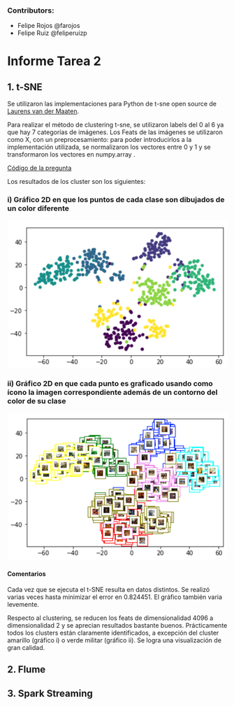 ### Contributors:
- Felipe Rojos @farojos
- Felipe Ruiz @feliperuizp

# **Informe Tarea 2**

## 1. **t-SNE**

Se utilizaron las implementaciones para Python de t-sne open source de [Laurens van der Maaten](https://lvdmaaten.github.io/tsne/).

Para realizar el método de clustering t-sne, se utilizaron labels del 0 al 6 ya que hay 7 categorías de imágenes. Los Feats de las imágenes se utilizaron como X, con un preprocesamiento: para poder introducirlos a la implementación utilizada, se normalizaron los vectores entre 0 y 1 y se transformaron los vectores en numpy.array .

[Código de la pregunta](https://github.com/feliperuizp/tarea3_bigData/blob/master/Pregunta1/tsne.ipynb)

Los resultados de los cluster son los siguientes:

### i) Gráfico 2D en que los puntos de cada clase son dibujados de un color diferente ###
![Imagen1](./Imagenes/imagen1.png)


### ii) Gráfico 2D en que cada punto es graficado usando como ícono la imagen correspondiente además de un contorno del color de su clase ###
![Imagen2](./Imagenes/imagen2.png)

#### Comentarios ####

Cada vez que se ejecuta el t-SNE resulta en datos distintos. Se realizó varias veces hasta minimizar el error en 0.824451. El gráfico también varia levemente.

Respecto al clustering, se reducen los feats de dimensionalidad 4096 a dimensionalidad 2 y se aprecian resultados bastante buenos. Prácticamente todos los clusters están claramente identificados, a excepción del cluster amarillo (gráfico i) o verde militar (gráfico ii). Se logra una visualización de gran calidad.

## 2. **Flume**

## 3. **Spark Streaming**